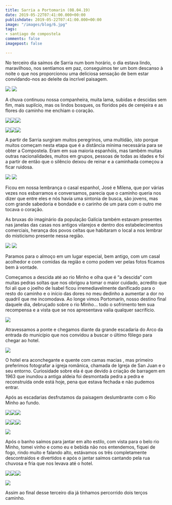 ```yaml
---
title: Sarria a Portomarin (08.04.19)
date: 2019-05-22T07:41:00.000+00:00
publishdate: 2019-05-22T07:41:00.000+00:00
image: "/images/blog/6.jpg"
tags:
- santiago de compostela
comments: false
imagepost: false

---
```

No terceiro dia saímos de Sarria num bom horário, o dia estava lindo, maravilhoso, nos sentíamos em paz, conseguimos ter um bom descanso à noite o que nos proporcionou uma deliciosa sensação de bem estar convidando-nos ao deleite da incrível paisagem.

![](/images/blog/3__075219-768x1024.jpg#img-divide)    ![](/images/blog/3__082528-1024x768.jpg#img-divide)

A chuva continuou nossa companheira, muita lama, subidas e descidas sem fim, mais suplício, mas os lindos bosques, os floridos pés de cerejeira e as flores do caminho me enchiam o coração.

![](/images/blog/3__085252-1024x498.jpg#img-three)![](/images/blog/3__090449-1024x498.jpg#img-three)![](/images/blog/3__090524-1024x498.jpg#img-three)

![](/images/blog/3__095436-768x1024.jpg#img-three)![](/images/blog/3__084610-1024x768.jpg#img-three)![](/images/blog/3__090524-1-768x1024.jpg#img-three)

A partir de Sarria surgiram muitos peregrinos, uma multidão, isto porque muitos começam nesta etapa que é a distância mínima necessária para se obter a Compostela. Eram em sua maioria espanhóis, mas também muitas outras nacionalidades, muitos em grupos, pessoas de todas as idades e foi a partir de então que o silêncio deixou de reinar e a caminhada começou a ficar ruidosa.

![](/images/blog/3__090530-768x1024.jpg#img-divide)    ![](/images/blog/3__135734-1-768x1024.jpg#img-divide)

Ficou em nossa lembrança o casal espanhol, José e Milena, que por várias vezes nos esbarramos e conversamos, parecia que o caminho queria nos dizer que entre eles e nós havia uma sintonia de busca, são jovens, mas com grande sabedoria e bondade e o carinho de um para com o outro me tocava o coração.

As bruxas do imaginário da população Galícia também estavam presentes nas janelas das casas nos antigos vilarejos e dentro dos estabelecimentos comerciais, herança dos povos celtas que habitaram o local a nos lembrar do misticismo presente nessa região.

![](/images/blog/3__140920-1024x768.jpg#img-divide)    ![](/images/blog/3__140915-1024x498.jpg#img-divide)

Paramos para o almoço em um lugar especial, bem antigo, com um casal acolhedor e com comidas da região e como podem ver pelas fotos ficamos bem à vontade.

Começamos a descida até ao rio Minho e olha que é “a descida” com muitas pedras soltas que nos obrigou a tomar o maior cuidado, acredito que foi ali que o joelho de Isabel ficou irremediavelmente danificado para o resto do caminho e o início das dores no meu dedinho a aumentar a dor no quadril que me incomodava. Ao longe vimos Portomarín, nosso destino final daquele dia, debruçado sobre o rio Minho… todo o sofrimento tem sua recompensa e a vista que se nos apresentava valia qualquer sacrifício.

![](/images/blog/3__154122-1024x498.jpg#img)

Atravessamos a ponte e chegamos diante da grande escadaria do Arco da entrada do município que nos convidou a buscar o último fôlego para chegar ao hotel.

![](/images/blog/3__154536-498x1024.jpg#img)

O hotel era aconchegante e quente com camas macias , mas primeiro preferimos fotografar a igreja românica, chamada de Igreja de San Juan e o seu entorno. Curiosidade sobre ela é que devido à criação de barragem em 1963 que inundou a antiga aldeia foi desmontada pedra a pedra e reconstruída onde está hoje, pena que estava fechada e não pudemos entrar.

Após as escadarias desfrutamos da paisagem deslumbrante com o Rio Minho ao fundo.

![](/images/blog/3__154733-1-1024x576.jpg#img-three)![](/images/blog/3__154653-1-1024x576.jpg#img-three)![](/images/blog/3__1547290-1024x498.jpg#img-three)

![](/images/blog/3__155044-1024x498.jpg#img-three)![](/images/blog/3__155555-1024x498.jpg#img-three)![](/images/blog/3__155716-1024x498.jpg#img-three)

![](/images/blog/3__172016-768x1024.jpg#img)

Após o banho saímos para jantar em alto estilo, com vista para o belo rio Minho, tomei vinho e como eu e bebida não nos entendemos, fiquei de fogo, rindo muito e falando alto, estávamos os três completamente descontraídos e divertidos e após o jantar saímos cantando pela rua chuvosa e fria que nos levava até o hotel.

![](/images/blog/3__212147-1024x768.jpg#img-three)![](/images/blog/3__205431-768x1024.jpg#img-three)![](/images/blog/3__205402-768x1024.jpg#img-three)

![](/images/blog/3__215805-1024x768.jpg#img)

Assim ao final desse terceiro dia já tínhamos percorrido dois terços caminho.